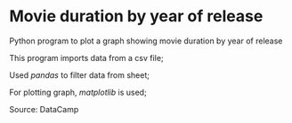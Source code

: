 # Movie duration by year of release
Python program to plot a graph showing movie duration by year of release

  This program imports data from a csv file;
  
  Used _pandas_ to filter data from sheet;
  
  For plotting graph, _matplotlib_ is used;
  
  Source: DataCamp
